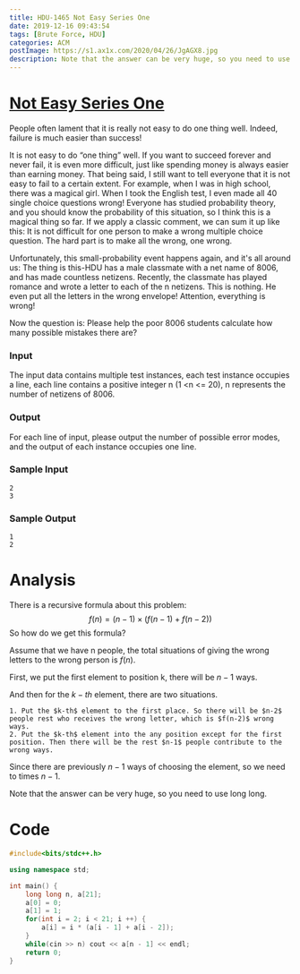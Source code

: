 ```yaml
---
title: HDU-1465 Not Easy Series One
date: 2019-12-16 09:43:54
tags: [Brute Force, HDU]
categories: ACM
postImage: https://s1.ax1x.com/2020/04/26/JgAGX8.jpg
description: Note that the answer can be very huge, so you need to use long long.
---
```


# [Not Easy Series One](http://acm.hdu.edu.cn/showproblem.php?pid=1465)

People often lament that it is really not easy to do one thing well. Indeed, failure is much easier than success!

<!--more-->

It is not easy to do “one thing” well. If you want to succeed forever and never fail, it is even more difficult, just like spending money is always easier than earning money.
That being said, I still want to tell everyone that it is not easy to fail to a certain extent. For example, when I was in high school, there was a magical girl. When I took the English test, I even made all 40 single choice questions wrong! Everyone has studied probability theory, and you should know the probability of this situation, so I think this is a magical thing so far. If we apply a classic comment, we can sum it up like this: It is not difficult for one person to make a wrong multiple choice question. The hard part is to make all the wrong, one wrong.

Unfortunately, this small-probability event happens again, and it's all around us:
The thing is this-HDU has a male classmate with a net name of 8006, and has made countless netizens. Recently, the classmate has played romance and wrote a letter to each of the n netizens. This is nothing. He even put all the letters in the wrong envelope! Attention, everything is wrong!

Now the question is: Please help the poor 8006 students calculate how many possible mistakes there are?

### Input

The input data contains multiple test instances, each test instance occupies a line, each line contains a positive integer n (1 <n <= 20), n represents the number of netizens of 8006.

### Output

For each line of input, please output the number of possible error modes, and the output of each instance occupies one line.

### Sample Input

```
2
3
```

### Sample Output

```
1
2
```

# Analysis

There is a recursive formula about this problem:
$$
f(n) = (n- 1) \times (f(n - 1) + f(n - 2))
$$
So how do we get this formula?

Assume that we have n people, the total situations of giving the wrong letters to the wrong person is $f(n)$. 

First, we put the first element to position k, there will be $n-1$ ways.

 And then for the $k-th$ element, there are two situations. 

 	1. Put the $k-th$ element to the first place. So there will be $n-2$ people rest who receives the wrong letter, which is $f(n-2)$ wrong ways.
 	2. Put the $k-th$ element into the any position except for the first position. Then there will be the rest $n-1$ people contribute to the wrong ways. 

Since there are previously $n-1$ ways of choosing the element, so we need to times $n-1$.

Note that the answer can be very huge, so you need to use long long.

# Code

```c++
#include<bits/stdc++.h>

using namespace std;

int main() {
	long long n, a[21];
	a[0] = 0;
	a[1] = 1;
	for(int i = 2; i < 21; i ++) {
		a[i] = i * (a[i - 1] + a[i - 2]);
	}
	while(cin >> n) cout << a[n - 1] << endl;
	return 0;
}
```